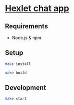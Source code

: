 # [Hexlet chat app](https://frontend-project-12-p5h3.onrender.com)

## Requirements

* Node.js & npm

## Setup

```bash
make install
```

```bash
make build
```

## Development

```bash
make start
```
